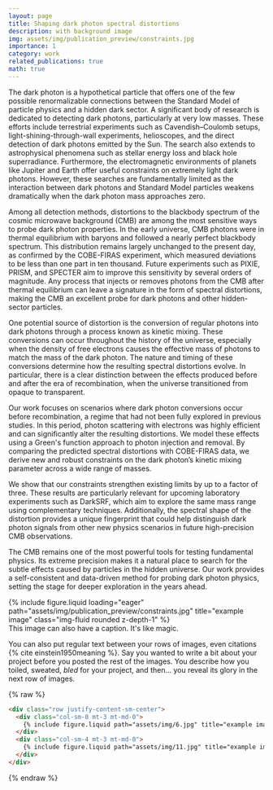 ```yaml
---
layout: page
title: Shaping dark photon spectral distortions
description: with background image
img: assets/img/publication_preview/constraints.jpg
importance: 1
category: work
related_publications: true
math: true
---
```



The dark photon is a hypothetical particle that offers one of the few possible renormalizable connections between the Standard Model of particle physics and a hidden dark sector. A significant body of research is dedicated to detecting dark photons, particularly at very low masses. These efforts include terrestrial experiments such as Cavendish–Coulomb setups, light-shining-through-wall experiments, helioscopes, and the direct detection of dark photons emitted by the Sun. The search also extends to astrophysical phenomena such as stellar energy loss and black hole superradiance. Furthermore, the electromagnetic environments of planets like Jupiter and Earth offer useful constraints on extremely light dark photons. However, these searches are fundamentally limited as the interaction between dark photons and Standard Model particles weakens dramatically when the dark photon mass approaches zero.

Among all detection methods, distortions to the blackbody spectrum of the cosmic microwave background (CMB) are among the most sensitive ways to probe dark photon properties. In the early universe, CMB photons were in thermal equilibrium with baryons and followed a nearly perfect blackbody spectrum. This distribution remains largely unchanged to the present day, as confirmed by the COBE-FIRAS experiment, which measured deviations to be less than one part in ten thousand. Future experiments such as PIXIE, PRISM, and SPECTER aim to improve this sensitivity by several orders of magnitude. Any process that injects or removes photons from the CMB after thermal equilibrium can leave a signature in the form of spectral distortions, making the CMB an excellent probe for dark photons and other hidden-sector particles.

One potential source of distortion is the conversion of regular photons into dark photons through a process known as kinetic mixing. These conversions can occur throughout the history of the universe, especially when the density of free electrons causes the effective mass of photons to match the mass of the dark photon. The nature and timing of these conversions determine how the resulting spectral distortions evolve. In particular, there is a clear distinction between the effects produced before and after the era of recombination, when the universe transitioned from opaque to transparent.

Our work focuses on scenarios where dark photon conversions occur before recombination, a regime that had not been fully explored in previous studies. In this period, photon scattering with electrons was highly efficient and can significantly alter the resulting distortions. We model these effects using a Green's function approach to photon injection and removal. By comparing the predicted spectral distortions with COBE-FIRAS data, we derive new and robust constraints on the dark photon’s kinetic mixing parameter across a wide range of masses.

We show that our constraints strengthen existing limits by up to a factor of three. These results are particularly relevant for upcoming laboratory experiments such as DarkSRF, which aim to explore the same mass range using complementary techniques. Additionally, the spectral shape of the distortion provides a unique fingerprint that could help distinguish dark photon signals from other new physics scenarios in future high-precision CMB observations.

The CMB remains one of the most powerful tools for testing fundamental physics. Its extreme precision makes it a natural place to search for the subtle effects caused by particles in the hidden universe. Our work provides a self-consistent and data-driven method for probing dark photon physics, setting the stage for deeper exploration in the years ahead.






<div class="row">
    <div class="col-sm mt-3 mt-md-0">
        {% include figure.liquid loading="eager" path="assets/img/publication_preview/constraints.jpg" title="example image" class="img-fluid rounded z-depth-1" %}
    </div>
</div>
<div class="caption">
    This image can also have a caption. It's like magic.
</div>

You can also put regular text between your rows of images, even citations {% cite einstein1950meaning %}.
Say you wanted to write a bit about your project before you posted the rest of the images.
You describe how you toiled, sweated, _bled_ for your project, and then... you reveal its glory in the next row of images.



{% raw %}

```html
<div class="row justify-content-sm-center">
  <div class="col-sm-8 mt-3 mt-md-0">
    {% include figure.liquid path="assets/img/6.jpg" title="example image" class="img-fluid rounded z-depth-1" %}
  </div>
  <div class="col-sm-4 mt-3 mt-md-0">
    {% include figure.liquid path="assets/img/11.jpg" title="example image" class="img-fluid rounded z-depth-1" %}
  </div>
</div>
```

{% endraw %}
